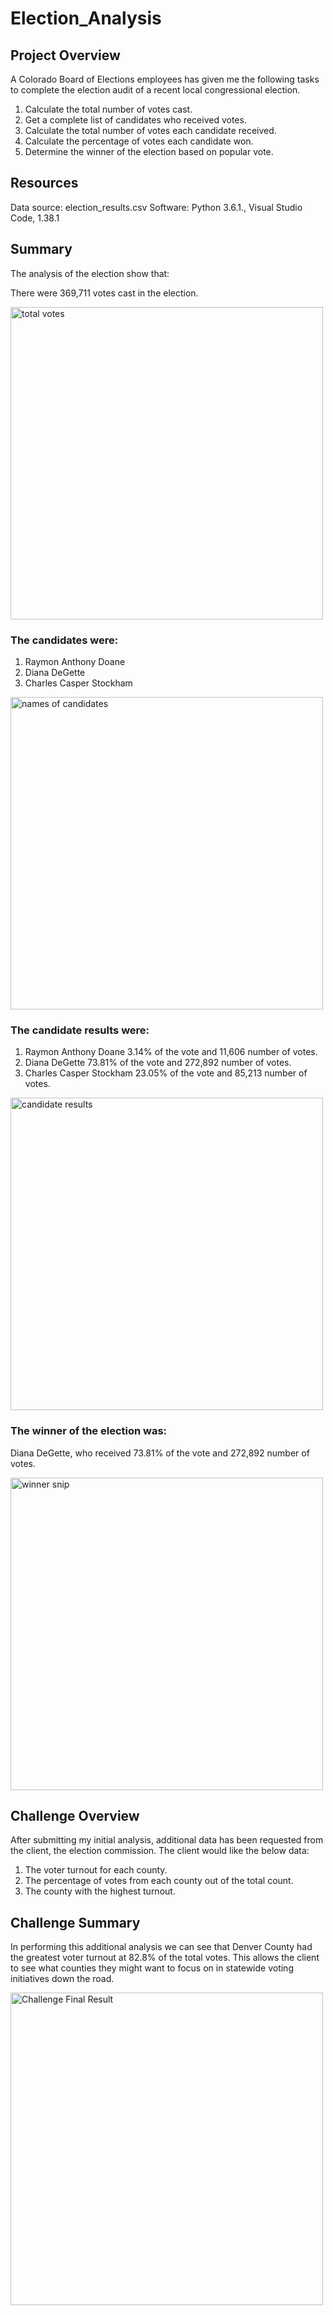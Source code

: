 # Election_Analysis
## Project Overview
A Colorado Board of Elections employees has given me the following tasks to complete the election audit of a recent local congressional election.

  1. Calculate the total number of votes cast.
  2. Get a complete list of candidates who received votes.
  3. Calculate the total number of votes each candidate received.
  4. Calculate the percentage of votes each candidate won.
  5. Determine the winner of the election based on popular vote.
  
  ## Resources
Data source: election_results.csv
Software: Python 3.6.1., Visual Studio Code, 1.38.1
  
  ## Summary
The analysis of the election show that:
  
There were 369,711 votes cast in the election.

<img width="500" alt="total votes" src="https://user-images.githubusercontent.com/104927745/177019546-51cb8a28-ef3f-4879-882a-595f354c1ab0.PNG">

### The candidates were:
1. Raymon Anthony Doane
2. Diana DeGette
3. Charles Casper Stockham
<img width="500" alt="names of candidates" src="https://user-images.githubusercontent.com/104927745/177019900-01b5162c-7e80-4fa0-b4e5-e9fb2093a706.PNG">
 
### The candidate results were:   
1. Raymon Anthony Doane 3.14% of the vote and 11,606 number of votes.
2. Diana DeGette 73.81% of the vote and 272,892 number of votes.
3. Charles Casper Stockham 23.05% of the vote and 85,213 number of votes.

<img width="500" alt="candidate results" src="https://user-images.githubusercontent.com/104927745/177019584-ad5d46d6-68fe-4571-89f3-2b3b33d515ff.PNG">

### The winner of the election was:
Diana DeGette, who received 73.81% of the vote and 272,892 number of votes.
 
<img width="500" alt="winner snip" src="https://user-images.githubusercontent.com/104927745/177019559-a77c76c0-0195-4d39-bada-5adb185c4e7f.PNG">

## Challenge Overview
After submitting my initial analysis, additional data has been requested from the client, the election commission.  The client would like the below data:
1. The voter turnout for each county.
2. The percentage of votes from each county out of the total count.
3. The county with the highest turnout.

## Challenge Summary
In performing this additional analysis we can see that Denver County had the greatest voter turnout at 82.8% of the total votes.  This allows the client to see what counties they might want to focus on in statewide voting initiatives down the road.

<img width="500" alt="Challenge Final Result" src="https://user-images.githubusercontent.com/104927745/177052419-a051c6f1-7fef-4cee-a341-71d04e57c505.PNG">
